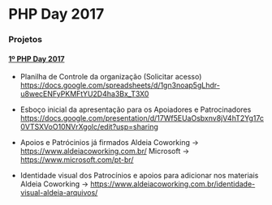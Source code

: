 # PHP Day 2017

### Projetos

#### [1º PHP Day 2017](https://github.com/phppr/phpday-2017/projects/1)

- Planilha de Controle da organização (Solicitar acesso)
https://docs.google.com/spreadsheets/d/1gn3noap5gLhdr-u8wecENFyPKMFtYU2D4ha3Bx_T3X0

- Esboço inicial da apresentação para os Apoiadores e Patrocinadores
https://docs.google.com/presentation/d/17Wf5EUaOsbxnv8jV4hT2Yg17c0VTSXVoO10NVrXgolc/edit?usp=sharing

- Apoios e Patrócinios já firmados
Aldeia Coworking -> https://www.aldeiacoworking.com.br/
Microsoft -> https://www.microsoft.com/pt-br/

- Identidade visual dos Patrocínios e apoios para adicionar nos materiais
Aldeia Coworking -> https://www.aldeiacoworking.com.br/identidade-visual-aldeia-arquivos/
